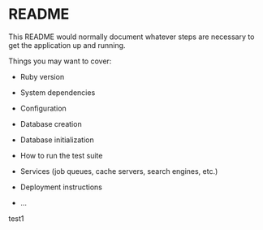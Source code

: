 # README

This README would normally document whatever steps are necessary to get the
application up and running.

Things you may want to cover: 

* Ruby version

* System dependencies

* Configuration

* Database creation

* Database initialization

* How to run the test suite

* Services (job queues, cache servers, search engines, etc.)

* Deployment instructions

* ...

test1
